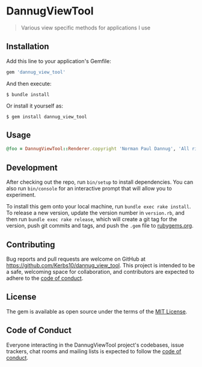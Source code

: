 # DannugViewTool

> Various view specific methods for applications I use

## Installation

Add this line to your application's Gemfile:

```ruby
gem 'dannug_view_tool'
```

And then execute:

    $ bundle install

Or install it yourself as:

    $ gem install dannug_view_tool

## Usage

```ruby
@foo = DannugViewTool::Renderer.copyright 'Norman Paul Dannug', 'All rights reserved'
```

## Development

After checking out the repo, run `bin/setup` to install dependencies. You can also run `bin/console` for an interactive prompt that will allow you to experiment.

To install this gem onto your local machine, run `bundle exec rake install`. To release a new version, update the version number in `version.rb`, and then run `bundle exec rake release`, which will create a git tag for the version, push git commits and tags, and push the `.gem` file to [rubygems.org](https://rubygems.org).

## Contributing

Bug reports and pull requests are welcome on GitHub at https://github.com/Kerbs10/dannug_view_tool. This project is intended to be a safe, welcoming space for collaboration, and contributors are expected to adhere to the [code of conduct](https://github.com/Kerbs10/dannug_view_tool/blob/master/CODE_OF_CONDUCT.md).


## License

The gem is available as open source under the terms of the [MIT License](https://opensource.org/licenses/MIT).

## Code of Conduct

Everyone interacting in the DannugViewTool project's codebases, issue trackers, chat rooms and mailing lists is expected to follow the [code of conduct](https://github.com/Kerbs10/dannug_view_tool/blob/master/CODE_OF_CONDUCT.md).
